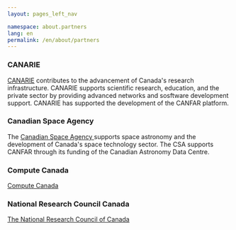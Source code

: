 ```yaml
---
layout: pages_left_nav

namespace: about.partners
lang: en
permalink: /en/about/partners
---
```


<!-- Content start -->

### CANARIE
[CANARIE](https://www.canarie.ca/) contributes to the advancement of Canada's research infrastructure. CANARIE
supports scientific research, education, and the private sector by providing advanced networks and sosftware development
support. CANARIE has supported the development of the CANFAR platform.

### Canadian Space Agency
The [Canadian Space Agency ](http://www.asc-csa.gc.ca/eng/) supports space astronomy and the development of Canada's space technology
sector. The CSA supports CANFAR through its funding of the Canadian Astronomy Data Centre.

### Compute Canada
[Compute Canada ](https://www.computecanada.ca/)

### National Research Council Canada
[The National Research Council of Canada ](https://www.nrc-cnrc.gc.ca/eng/)
<!-- Content end -->
